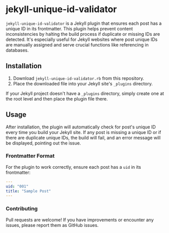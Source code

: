 # jekyll-unique-id-validator

`jekyll-unique-id-validator` is a Jekyll plugin that ensures each post has a unique ID in its frontmatter. This plugin helps prevent content inconsistencies by halting the build process if duplicate or missing IDs are detected. It's especially useful for Jekyll websites where post unique IDs are manually assigned and serve crucial functions like referencing in databases.

## Installation

1. Download `jekyll-unique-id-validator.rb` from this repository.
2. Place the downloaded file into your Jekyll site's `_plugins` directory.
   
If your Jekyll project doesn't have a `_plugins` directory, simply create one at the root level and then place the plugin file there.

## Usage

After installation, the plugin will automatically check for post's unique ID every time you build your Jekyll site. If any post is missing a unique ID or if there are duplicate unique IDs, the build will fail, and an error message will be displayed, pointing out the issue.

### Frontmatter Format

For the plugin to work correctly, ensure each post has a `uid` in its frontmatter:
```yaml
---
uid: "001"
title: "Sample Post"
---
```

### Contributing

Pull requests are welcome! If you have improvements or encounter any issues, please report them as GitHub issues.
